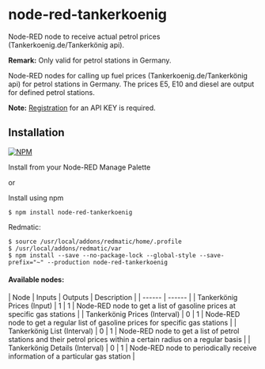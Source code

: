 # node-red-tankerkoenig
Node-RED node to receive actual petrol prices (Tankerkoenig.de/Tankerkönig api).

**Remark:** Only valid for petrol stations in Germany.

Node-RED nodes for calling up fuel prices (Tankerkoenig.de/Tankerkönig api) for petrol stations in Germany.
The prices E5, E10 and diesel are output for defined petrol stations.

**Note:** [Registration](https://creativecommons.tankerkoenig.de/api-key) for an API KEY is required.

## Installation
[![NPM](https://nodei.co/npm/node-red-tankerkoenig.png)](https://npmjs.org/package/node-red-tankerkoenig)

Install from your Node-RED Manage Palette

or

Install using npm

    $ npm install node-red-tankerkoenig

Redmatic:

    $ source /usr/local/addons/redmatic/home/.profile
    $ /usr/local/addons/redmatic/var
    $ npm install --save --no-package-lock --global-style --save-prefix="~" --production node-red-tankerkoenig



#### Available nodes:
| Node | Inputs | Outputs | Description |
| ------ | ------ |
| Tankerkönig Prices (Input)     | 1 | 1 | Node-RED node to get a list of gasoline prices at specific gas stations |
| Tankerkönig Prices (Interval)  | 0 | 1 | Node-RED node to get a regular list of gasoline prices for specific gas stations |
| Tankerkönig List (Interval)    | 0 | 1 | Node-RED node to get a list of petrol stations and their petrol prices within a certain radius on a regular basis |
| Tankerkönig Details (Interval) | 0 | 1 | Node-RED node to periodically receive information of a particular gas station |